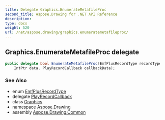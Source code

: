 ```yaml
---
title: Delegate Graphics.EnumerateMetafileProc
second_title: Aspose.Drawing for .NET API Reference
description: 
type: docs
weight: 520
url: /net/aspose.drawing/graphics.enumeratemetafileproc/
---
```

## Graphics.EnumerateMetafileProc delegate

```csharp
public delegate bool EnumerateMetafileProc(EmfPlusRecordType recordType, int flags, int dataSize, 
    IntPtr data, PlayRecordCallback callbackData);
```

### See Also

* enum [EmfPlusRecordType](../../aspose.drawing.imaging/emfplusrecordtype/)
* delegate [PlayRecordCallback](../../aspose.drawing.imaging/playrecordcallback/)
* class [Graphics](../graphics/)
* namespace [Aspose.Drawing](../../aspose.drawing/)
* assembly [Aspose.Drawing.Common](../../)


